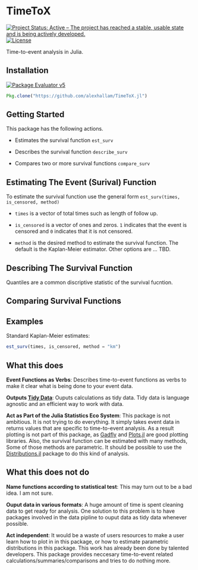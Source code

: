 TimeToX
===========

[![Project Status: Active – The project has reached a stable, usable state and is being actively developed.](http://www.repostatus.org/badges/latest/concept.svg)](http://www.repostatus.org/#concept)
[![License](http://img.shields.io/badge/license-MIT-brightgreen.svg?style=flat)](LICENSE.md)

Time-to-event analysis in Julia.

Installation
---------------

[![Package Evaluator v5](http://pkg.julialang.org/badges/TimeToX_0.5.svg)](http://pkg.julialang.org/?pkg=TimeToX&ver=0.5)


```julia
Pkg.clone("https://github.com/alexhallam/TimeToX.jl")
```

Getting Started
----------------

This package has the following actions. 

* Estimates the survival function `est_surv`

* Describes the survival function `describe_surv`

* Compares two or more survival functions `compare_surv`


Estimating The Event (Surival) Function
---

To estimate the survival function use the general form `est_surv(times, is_censored, method)`

* `times` is a vector of total times such as length of follow up.

* `is_censored` is a vector of ones and zeros. `1` indicates that the event is censored and `0` indicates that it is not censored. 

* `method` is the desired method to estimate the survival function. The default is the Kaplan-Meier estimator. Other options are ... TBD.

Describing The Survival Function
----------------------------------

Quantiles are a common discriptive statistic of the survival fucntion.

Comparing Survival Functions
-----------------------------


Examples
---

Standard Kaplan-Meier estimates:

```julia
est_surv(times, is_censored, method = "km")
```


What this does
--------------

**Event Functions as Verbs**: Describes time-to-event functions as verbs to make it clear what
 is being done to your event data.

**Outputs [Tidy Data](http://vita.had.co.nz/papers/tidy-data.pdf)**: Ouputs calculations as tidy data.
Tidy data is language agnostic and an efficient way to work with data.

**Act as Part of the Julia Statistics Eco System**: This package is not ambitious. It is not 
trying to do everything. It simply takes event data in returns values that are specific to
time-to-event analysis. As a result plotting is not part of this package, as
[Gadfly](http://gadflyjl.org/stable/) and [Plots.jl](https://github.com/JuliaPlots/Plots.jl)
are good plotting libraries. Also, the survival function can be estimated with many methods, 
Some of those methods are parametric. It should be possible to use the 
[Distributions.jl](https://github.com/JuliaPlots/Plots.jl) package to do this kind of analysis.


What this does not do
----------------------

**Name functions according to statistical test**: This may turn out to be a bad idea. I am not sure. 

**Ouput data in various formats**: A huge amount of time is spent cleaning data to get ready 
for analysis. One solution to this problem is to have packages involved in the data pipline
to ouput data as tidy data whenever possible.

**Act independent**: It would be a waste of users resources to make a user learn 
how to plot in in this package, or how to estimate parametric distributions in this 
package. This work has already been done by talented developers. This package 
provides neccesary time-to-event related calculations/summaries/comparisons 
and tries to do nothing more.
